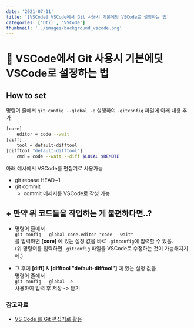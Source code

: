 ```yaml
---
date: '2021-07-11'
title: '[VSCode] VSCode에서 Git 사용시 기본에딧 VSCode로 설정하는 법'
categories: ['Util', 'VSCode']
thumbnail: '../images/background_vscode.png'
---
```


# 🤔 VSCode에서 Git 사용시 기본에딧 VSCode로 설정하는 법

## How to set

명령어 줄에서 `git config --global -e` 실행하여 `.gitconfig` 파일에 아래 내용 추가

```sh
[core]
	editor = code --wait
[diff]
    tool = default-difftool
[difftool "default-difftool"]
    cmd = code --wait --diff $LOCAL $REMOTE
```

아래 예시에서 VSCode를 편집기로 사용가능

-   git rebase HEAD~1
-   git commit
    -   commit 메세지를 VSCode로 작성 가능

## **+** 만약 위 코드들을 작업하는 게 불편하다면..?

-   명령어 줄에서  
    `git config --global core.editor "code --wait"`  
    를 입력하면 **[core]** 에 있는 설정 값을 바로 `.gitconfig`에 입력할 수 있음.  
    (위 명령어를 입력하면 `.gitconfig` 파일을 VSCode로 수정하는 것이 가능해지기에.)

-   그 후에 **[diff]** & **[difftool "default-difftool"]** 에 있는 설정 값을  
    명령어 줄에서  
    `git config --global -e`  
    사용하여 입력 후 저장 -> 닫기

### 참고자료

-   [VS Code 를 Git 편집기로 활용](https://rottk.tistory.com/entry/VS-Code-를-Git-편집기로-활용)

